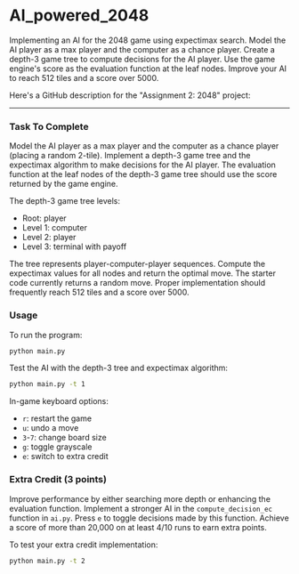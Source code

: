 # AI_powered_2048
Implementing an AI for the 2048 game using expectimax search. Model the AI player as a max player and the computer as a chance player. Create a depth-3 game tree to compute decisions for the AI player. Use the game engine's score as the evaluation function at the leaf nodes. Improve your AI to reach 512 tiles and a score over 5000.

Here's a GitHub description for the "Assignment 2: 2048" project:

---

### Task To Complete

Model the AI player as a max player and the computer as a chance player (placing a random 2-tile). Implement a depth-3 game tree and the expectimax algorithm to make decisions for the AI player. The evaluation function at the leaf nodes of the depth-3 game tree should use the score returned by the game engine.

The depth-3 game tree levels:
- Root: player
- Level 1: computer
- Level 2: player
- Level 3: terminal with payoff

The tree represents player-computer-player sequences. Compute the expectimax values for all nodes and return the optimal move. The starter code currently returns a random move. Proper implementation should frequently reach 512 tiles and a score over 5000.

### Usage

To run the program:
```bash
python main.py
```

Test the AI with the depth-3 tree and expectimax algorithm:
```bash
python main.py -t 1
```

In-game keyboard options:
- `r`: restart the game
- `u`: undo a move
- `3`-`7`: change board size
- `g`: toggle grayscale
- `e`: switch to extra credit

### Extra Credit (3 points)

Improve performance by either searching more depth or enhancing the evaluation function. Implement a stronger AI in the `compute_decision_ec` function in `ai.py`. Press `e` to toggle decisions made by this function. Achieve a score of more than 20,000 on at least 4/10 runs to earn extra points.

To test your extra credit implementation:
```bash
python main.py -t 2
```

